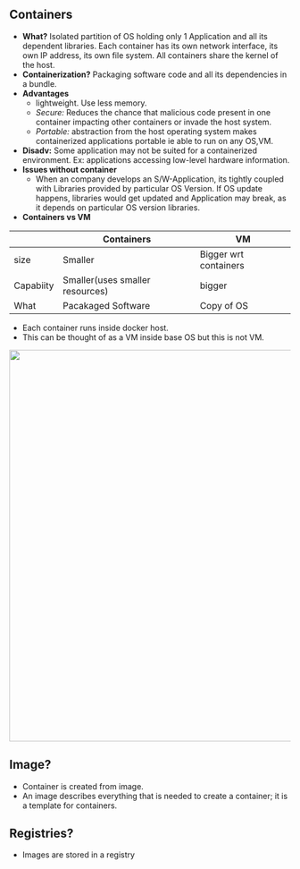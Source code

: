 ## Containers
- **What?** Isolated partition of OS holding only 1 Application and all its dependent libraries. Each container has its own network interface, its own IP address, its own file system. All containers share the kernel of the host.
- **Containerization?** Packaging software code and all its dependencies in a bundle.
- **Advantages**
  - lightweight. Use less memory.
  - *Secure:* Reduces the chance that malicious code present in one container impacting other containers or invade the host system.
  - *Portable:* abstraction from the host operating system makes containerized applications portable ie able to run on any OS,VM.
- **Disadv:** Some application may not be suited for a containerized environment. Ex: applications accessing low-level hardware information.  
- **Issues without container**
  - When an company develops an S/W-Application, its tightly coupled with Libraries provided by particular OS Version. If OS update happens, libraries would get updated and Application may break, as it depends on particular OS version libraries.
- **Containers vs VM**

|  | Containers | VM |
| --- | --- | --- | 
| size | Smaller | Bigger wrt containers |
| Capabiity | Smaller(uses smaller resources) | bigger |
| What | Pacakaged Software | Copy of OS |

- Each container runs inside docker host.
- This can be thought of as a VM inside base OS but this is not VM.

<img src="https://image.slidesharecdn.com/dockerug-magnumandkolla-150628004034-lva1-app6892/95/openstacking-containers-13-638.jpg?cb=1435452205" width=700 />

## Image?
- Container is created from image. 
- An image describes everything that is needed to create a container; it is a template for containers.

## Registries?
- Images are stored in a registry
